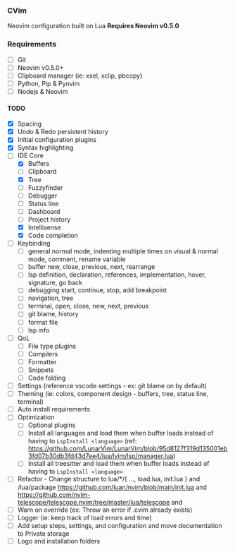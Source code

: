 ### CVim

Neovim configuration built on Lua **Requires Neovim v0.5.0**

### Requirements
- [ ] Git
- [ ] Neovim v0.5.0+
- [ ] Clipboard manager (ie: xsel, xclip, pbcopy)
- [ ] Python, Pip & Pynvim
- [ ] Nodejs & Neovim

#### TODO

- [x] Spacing
- [x] Undo & Redo persistent history
- [x] Initial configuration plugins
- [x] Syntax highlighting
- [ ] IDE Core
  - [x] Buffers
  - [ ] Clipboard
  - [x] Tree
  - [ ] Fuzzyfinder
  - [ ] Debugger
  - [ ] Status line
  - [ ] Dashboard
  - [ ] Project history
  - [x] Intellisense
  - [x] Code completion
- [ ] Keybinding
  - [ ] general normal mode, indenting multiple times on visual & normal mode, comment, rename variable
  - [ ] buffer new, close, previous, next, rearrange
  - [ ] lsp definition, declaration, references, implementation, hover, signature, go back
  - [ ] debugging start, continue, stop, add breakpoint
  - [ ] navigation, tree
  - [ ] terminal, open, close, new, next, previous
  - [ ] git blame, history
  - [ ] format file
  - [ ] lsp info
- [ ] QoL
  - [ ] File type plugins
  - [ ] Compilers
  - [ ] Formatter
  - [ ] Snippets
  - [ ] Code folding
- [ ] Settings (reference vscode settings - ex: git blame on by default)
- [ ] Theming (ie: colors, component design - buffers, tree, status line, terminal)
- [ ] Auto install requirements
- [ ] Optimization
  - [ ] Optional plugins
  - [ ] Install all languages and load them when buffer loads instead of having to `LspInstall <language>` (ref: https://github.com/LunarVim/LunarVim/blob/95d8127f319d135001eb3fd07b30db3fd43d7ee4/lua/lvim/lsp/manager.lua)
  - [ ] Install all treesitter and load them when buffer loads instead of having to `LspInstall <language>`
- [ ] Refactor - Change structure to lua/*/{ ..., load.lua, init.lua } and /lua/package https://github.com/luan/nvim/blob/main/init.lua and https://github.com/nvim-telescope/telescope.nvim/tree/master/lua/telescope and 
- [ ] Warn on override (ex: Throw an error if .cvim already exists)
- [ ] Logger (ie: keep track of load errors and time)
- [ ] Add setup steps, settings, and configuration and move documentation to Private storage
- [ ] Logo and installation folders